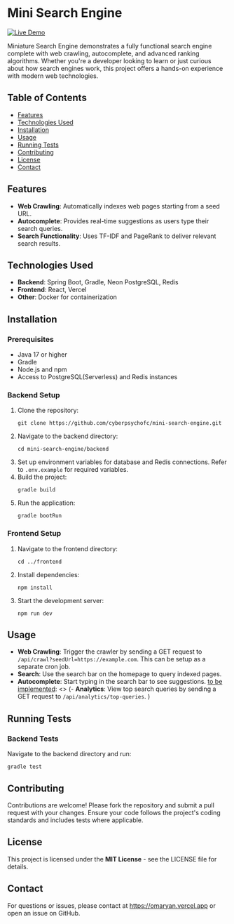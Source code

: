 # Mini Search Engine

[![Live Demo](https://img.shields.io/badge/Live-Demo-brightgreen)](https://mini-search-engine.vercel.app)

Miniature Search Engine demonstrates a fully functional search engine complete with web crawling, autocomplete, and advanced ranking algorithms. Whether you're a developer looking to learn or just curious about how search engines work, this project offers a hands-on experience with modern web technologies.

## Table of Contents

- [Features](#features)
- [Technologies Used](#technologies-used)
- [Installation](#installation)
- [Usage](#usage)
- [Running Tests](#running-tests)
- [Contributing](#contributing)
- [License](#license)
- [Contact](#contact)

## Features

- **Web Crawling**: Automatically indexes web pages starting from a seed URL.
- **Autocomplete**: Provides real-time suggestions as users type their search queries.
- **Search Functionality**: Uses TF-IDF and PageRank to deliver relevant search results.
  
[to be implemented]: <> (- **Analytics**: Tracks and displays popular search queries.)

## Technologies Used

- **Backend**: Spring Boot, Gradle, Neon PostgreSQL, Redis
- **Frontend**: React, Vercel
- **Other**: Docker for containerization

## Installation

### Prerequisites

- Java 17 or higher
- Gradle
- Node.js and npm
- Access to PostgreSQL(Serverless) and Redis instances

### Backend Setup

1. Clone the repository:
   ```
   git clone https://github.com/cyberpsychofc/mini-search-engine.git
   ```
2. Navigate to the backend directory:
   ```
   cd mini-search-engine/backend
   ```
3. Set up environment variables for database and Redis connections. Refer to `.env.example` for required variables.
4. Build the project:
   ```
   gradle build
   ```
5. Run the application:
   ```
   gradle bootRun
   ```

### Frontend Setup

1. Navigate to the frontend directory:
   ```
   cd ../frontend
   ```
2. Install dependencies:
   ```
   npm install
   ```
3. Start the development server:
   ```
   npm run dev
   ```

## Usage

- **Web Crawling**: Trigger the crawler by sending a GET request to `/api/crawl?seedUrl=https://example.com`. This can be setup as a separate cron job.
- **Search**: Use the search bar on the homepage to query indexed pages.
- **Autocomplete**: Start typing in the search bar to see suggestions.
[to be implemented]: <> (- **Analytics**: View top search queries by sending a GET request to `/api/analytics/top-queries`.
)
## Running Tests

### Backend Tests

Navigate to the backend directory and run:
```
gradle test
```

## Contributing

Contributions are welcome! Please fork the repository and submit a pull request with your changes. Ensure your code follows the project's coding standards and includes tests where applicable.

## License

This project is licensed under the **MIT License** - see the LICENSE file for details.

## Contact

For questions or issues, please contact at https://omaryan.vercel.app or open an issue on GitHub.
